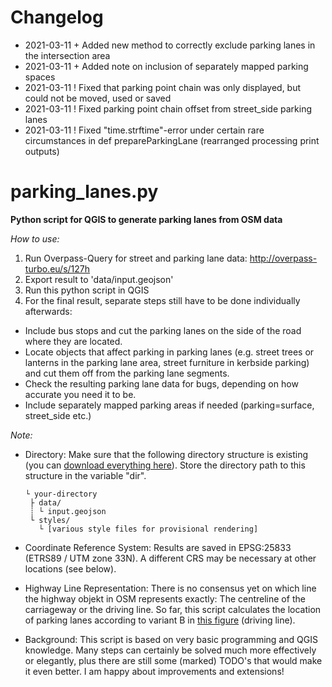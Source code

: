 # Changelog

* 2021-03-11  + Added new method to correctly exclude parking lanes in the intersection area
* 2021-03-11  + Added note on inclusion of separately mapped parking spaces
* 2021-03-11  ! Fixed that parking point chain was only displayed, but could not be moved, used or saved
* 2021-03-11  ! Fixed parking point chain offset from street_side parking lanes
* 2021-03-11  ! Fixed "time.strftime"-error under certain rare circumstances in def prepareParkingLane (rearranged processing print outputs)

# parking_lanes.py
**Python script for QGIS to generate parking lanes from OSM data**

*How to use:*

1. Run Overpass-Query for street and parking lane data: http://overpass-turbo.eu/s/127h
2. Export result to 'data/input.geojson'
3. Run this python script in QGIS
4. For the final result, separate steps still have to be done individually afterwards:
* Include bus stops and cut the parking lanes on the side of the road where they are located.
* Locate objects that affect parking in parking lanes (e.g. street trees or lanterns in the parking lane area, street furniture in kerbside parking) and cut them off from the parking lane segments.
* Check the resulting parking lane data for bugs, depending on how accurate you need it to be.
* Include separately mapped parking areas if needed (parking=surface, street_side etc.)

*Note:*

* Directory: Make sure that the following directory structure is existing (you can [download everything here](https://github.com/SupaplexOSM/strassenraumkarte-neukoelln/tree/main/scripts)). Store the directory path to this structure in the variable "dir".

      └ your-directory
       ├ data/
       ┊ └ input.geojson
       └ styles/
         └ [various style files for provisional rendering]

* Coordinate Reference System: Results are saved in EPSG:25833 (ETRS89 / UTM zone 33N). A different CRS may be necessary at other locations (see below).

* Highway Line Representation: There is no consensus yet on which line the highway objekt in OSM represents exactly: The centreline of the carriageway or the driving line. So far, this script calculates the location of parking lanes according to variant B in [this figure](https://wiki.openstreetmap.org/wiki/File:Highway_representation.png) (driving line).

* Background: This script is based on very basic programming and QGIS knowledge. Many steps can certainly be solved much more effectively or elegantly, plus there are still some (marked) TODO's that would make it even better. I am happy about improvements and extensions!

